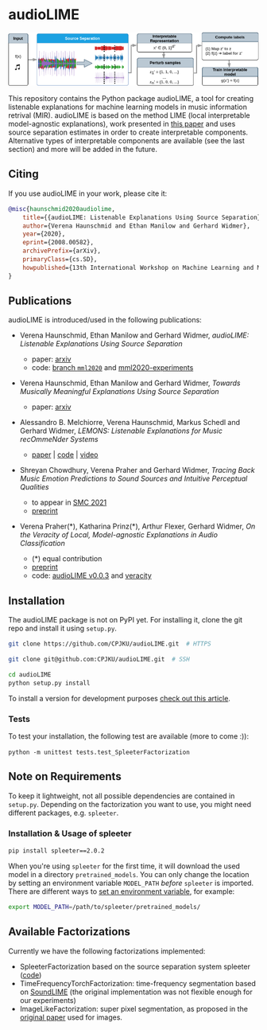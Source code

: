 # audioLIME

![](imgs/audiolime.png)

This repository contains the Python package audioLIME, a tool for creating listenable explanations
for machine learning models in music information retrival (MIR).
audioLIME is based on the method LIME (local interpretable model-agnostic explanations), work 
presented in [this paper](https://arxiv.org/abs/1602.04938) and uses source separation estimates in
order to create interpretable components. Alternative types of interpretable components are available 
(see the last section) and more will be added in the future.

## Citing

If you use audioLIME in your work, please cite it:

```bibtex
@misc{haunschmid2020audiolime,
    title={{audioLIME: Listenable Explanations Using Source Separation}},
    author={Verena Haunschmid and Ethan Manilow and Gerhard Widmer},
    year={2020},
    eprint={2008.00582},
    archivePrefix={arXiv},
    primaryClass={cs.SD},
    howpublished={13th International Workshop on Machine Learning and Music}
}
```

## Publications

audioLIME is introduced/used in the following publications:

* Verena Haunschmid, Ethan Manilow and Gerhard Widmer, *audioLIME: Listenable Explanations Using Source Separation* 
  * paper: [arxiv](https://arxiv.org/abs/2008.00582)
  * code: [branch `mml2020`](https://github.com/CPJKU/audioLIME/tree/mml2020) and [mml2020-experiments](https://github.com/expectopatronum/mml2020-experiments/)

* Verena Haunschmid, Ethan Manilow and Gerhard Widmer, *Towards Musically Meaningful Explanations Using Source Separation* 
  * paper: [arxiv](https://arxiv.org/abs/2009.02051)

* Alessandro B. Melchiorre, Verena Haunschmid, Markus Schedl and Gerhard Widmer, *LEMONS: Listenable Explanations for Music recOmmeNder Systems*
    * [paper](https://www.springerprofessional.de/en/lemons-listenable-explanations-for-music-recommender-systems/19017596) | [code](https://github.com/CPJKU/LEMONS) | [video](https://www.youtube.com/watch?v=giSPrPnZ7mc)

* Shreyan Chowdhury, Verena Praher and Gerhard Widmer, *Tracing Back Music Emotion Predictions to Sound Sources and Intuitive Perceptual Qualities*
    * to appear in [SMC 2021](https://smc2021conference.org/)
    * [preprint](https://arxiv.org/abs/2106.07787)

* Verena Praher(&ast;), Katharina Prinz(&ast;), Arthur Flexer, Gerhard Widmer, *On the Veracity of Local, Model-agnostic Explanations in Audio Classification*
  * (&ast;) equal contribution
  * [preprint](https://arxiv.org/abs/2107.09045)
  * code: [audioLIME v0.0.3](https://github.com/CPJKU/audioLIME/tree/v0.0.3) and [veracity](https://github.com/CPJKU/veracity/)

## Installation

The audioLIME package is not on PyPI yet. For installing it, clone the git repo and install it using 
`setup.py`.

```sh
git clone https://github.com/CPJKU/audioLIME.git  # HTTPS
```

```sh
git clone git@github.com:CPJKU/audioLIME.git  # SSH
```

```sh
cd audioLIME
python setup.py install
```

To install a version for development purposes 
[check out this article](http://naoko.github.io/your-project-install-pip-setup/).

### Tests

To test your installation, the following test are available (more to come :)):

`python -m unittest tests.test_SpleeterFactorization`

## Note on Requirements

To keep it lightweight, not all possible dependencies are contained in `setup.py`. 
Depending on the factorization you want to use, you might need different packages, 
e.g. `spleeter`. 

### Installation & Usage of spleeter

```sh
pip install spleeter==2.0.2
```
When you're using `spleeter` for the first time, it will download the used model in a directory
`pretrained_models`. You can only change the location by setting an environment variable 
`MODEL_PATH` *before* `spleeter` is imported. There are different ways to 
[set an environment variable](https://www.serverlab.ca/tutorials/linux/administration-linux/how-to-set-environment-variables-in-linux/),
for example:

```sh
export MODEL_PATH=/path/to/spleeter/pretrained_models/
```

## Available Factorizations

Currently we have the following factorizations implemented:

* SpleeterFactorization based on the source separation system spleeter 
([code](https://github.com/deezer/spleeter/))
* TimeFrequencyTorchFactorization: time-frequency segmentation based on 
[SoundLIME](https://github.com/saum25/SoundLIME) 
(the original implementation was not flexible enough for our experiments)
* ImageLikeFactorization: super pixel segmentation, as proposed in the 
[original paper](https://arxiv.org/abs/1602.04938) used for images.